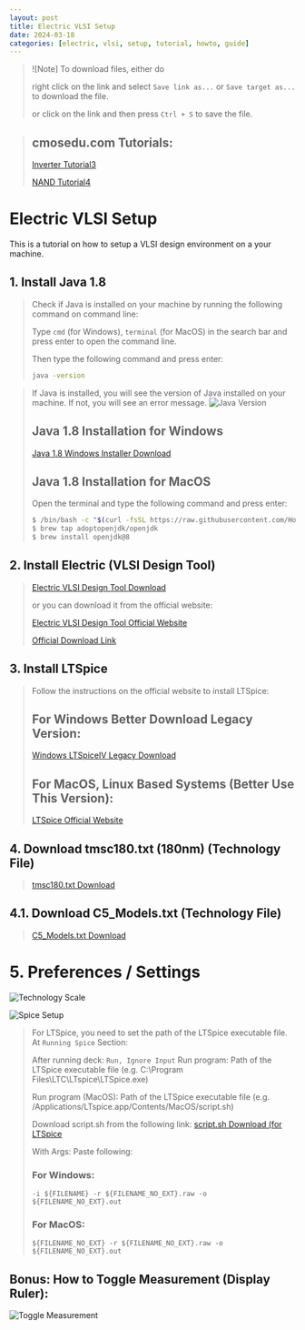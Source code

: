 ```yaml
---
layout: post
title: Electric VLSI Setup
date: 2024-03-18
categories: [electric, vlsi, setup, tutorial, howto, guide]
---
```



> ![Note] To download files, either do 
> 
> right click on the link and select `Save link as...` or `Save target as...` to download the file.
>
> or click on the link and then press `Ctrl + S` to save the file.


> ## cmosedu.com Tutorials:
> [Inverter Tutorial3](https://cmosedu.com/videos/electric/tutorial3/electric_tutorial_3.htm)
> 
> [NAND Tutorial4](https://cmosedu.com/videos/electric/tutorial4/electric_tutorial_4.htm)


# Electric VLSI Setup

This is a tutorial on how to setup a VLSI design environment on a your machine.

## 1. Install Java 1.8

> Check if Java is installed on your machine by running the following command on command line:
>
> Type `cmd` (for Windows), `terminal` (for MacOS) in the search bar and press enter to open the command line.
> 
> Then type the following command and press enter:
> 
>```bash
>java -version
>```

> If Java is installed, you will see the version of Java installed on your machine. If not, you will see an error message.
> ![Java Version](https://samet-byte.github.io/electric_vlsi_stuff/java_version.png)
>
> ## Java 1.8 Installation for Windows
> [Java 1.8 Windows Installer Download](https://samet-byte.github.io/electric_vlsi_stuff/JavaSetup8u401.exe)
> 
> ## Java 1.8 Installation for MacOS
> 
> Open the terminal and type the following command and press enter:
> 
> ```bash
> $ /bin/bash -c "$(curl -fsSL https://raw.githubusercontent.com/Homebrew/install/HEAD/install.sh)"
> $ brew tap adoptopenjdk/openjdk
> $ brew install openjdk@8
> ```



## 2. Install Electric (VLSI Design Tool)
> [Electric VLSI Design Tool Download](https://samet-byte.github.io/electric_vlsi_stuff/electricBinary-9.07.jar)
> 
> or you can download it from the official website:
> 
> [Electric VLSI Design Tool Official Website](http://www.staticfreesoft.com/productsFree.html)
> 
> [Official Download Link](https://ftp.gnu.org/pub/gnu/electric/electric-9.07.jar)


## 3. Install LTSpice
> Follow the instructions on the official website to install LTSpice:
> ## For Windows Better Download Legacy Version:
> 
> [Windows LTSpiceIV Legacy Download](https://cmosedu.com/cmos1/ltspice/LTspiceIV.exe)
> 
> ## For MacOS, Linux Based Systems (Better Use This Version):
> 
> [LTSpice Official Website](https://www.analog.com/en/design-center/design-tools-and-calculators/ltspice-simulator.html)

## 4. Download tmsc180.txt (180nm) (Technology File)
> [tmsc180.txt Download](https://samet-byte.github.io/electric_vlsi_stuff/tmsc180.txt)

## 4.1. Download C5_Models.txt (Technology File)
> [C5_Models.txt Download](https://samet-byte.github.io/electric_vlsi_stuff/C5_Models.txt)


# 5. Preferences / Settings

![Technology Scale](https://samet-byte.github.io/electric_vlsi_stuff/tech_scale.png)

![Spice Setup](https://samet-byte.github.io/electric_vlsi_stuff/spice_setup.png)

> For LTSpice, you need to set the path of the LTSpice executable file.
> At `Running Spice` Section:
> 
> After running deck: `Run, Ignore Input`
> Run program: Path of the LTSpice executable file (e.g. C:\Program Files\LTC\LTspice\LTSpice.exe)
>
> Run program (MacOS): Path of the LTSpice executable file (e.g. /Applications/LTspice.app/Contents/MacOS/script.sh)
>
> Download script.sh from the following link:
> [script.sh Download (for LTSpice](https://samet-byte.github.io/electric_vlsi_stuff/script.sh)
> 
> With Args: Paste following: 
>
> ### For Windows:
> 
> `-i ${FILENAME} -r ${FILENAME_NO_EXT}.raw -o ${FILENAME_NO_EXT}.out`
> 
> ### For MacOS:
> 
> `${FILENAME_NO_EXT} -r ${FILENAME_NO_EXT}.raw -o ${FILENAME_NO_EXT}.out`
> 


## Bonus: How to Toggle Measurement (Display Ruler):
![Toggle Measurement](https://samet-byte.github.io/electric_vlsi_stuff/toggle_measurement.png)